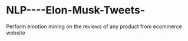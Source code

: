 # NLP----Elon-Musk-Tweets-
Perform emotion mining on the reviews of any product from ecommerce website
